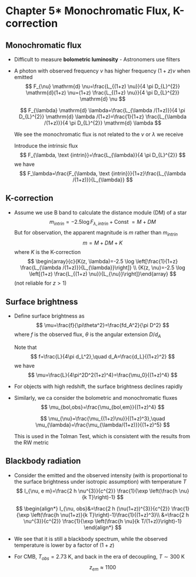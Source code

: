 # Chapter 5* Monochromatic Flux, K-correction

## Monochromatic flux

- Difficult to measure **bolometric luminosity** - Astronomers use filters

- A photon with observed frequency $\nu$ has higher frequency $(1+z)\nu$ when emitted
  $$
  F_{\nu} \mathrm{d} \nu=\frac{L_{(1+z) \nu}}{4 \pi D_{L}^{2}} \mathrm{d}(1+z) \nu=(1+z) \frac{L_{(1+z) \nu}}{4 \pi D_{L}^{2}} \mathrm{d} \nu
  $$

  $$
  F_{\lambda} \mathrm{d} \lambda=\frac{L_{\lambda /(1+z)}}{4 \pi D_{L}^{2}} \mathrm{d} \lambda /(1+z)=\frac{1}{1+z} \frac{L_{\lambda /(1+z)}}{4 \pi D_{L}^{2}} \mathrm{d} \lambda
  $$

  We see the monochromatic flux is not related to the $\nu$ or $\lambda$ we receive

  Introduce the intrinsic flux
  $$
  F_{\lambda, \text {intrin}}=\frac{L_{\lambda}}{4 \pi D_{L}^{2}}
  $$
  we have
  $$
  F_\lambda=\frac{F_{\lambda, \text {intrin}}}{1+z}\frac{L_{\lambda /(1+z)}}{L_{\lambda}}
  $$

## K-correction

- Assume we use B band to calculate the distance module (DM) of a star
  $$
  m_{i n t r i n}=-2.5 \log F_{\lambda, i n t r i n}+\text {Const }=M+D M
  $$
  But for observation, the apparent magnitude is $m$ rather than $m_{intrin}$
  $$
  m=M+D M+K
  $$
  where $K$ is the K-correction
  $$
  \begin{array}{c}{K(z, \lambda)=-2.5 \log \left[\frac{1}{1+z} \frac{L_{\lambda /(1+z)}}{L_{\lambda}}\right]} \\ {K(z, \nu)=-2.5 \log \left[(1+z) \frac{L_{(1+z) \nu}}{L_{\nu}}\right]}\end{array}
  $$
  (not reliable for $z>1$)

## Surface brightness

- Define surface brightness as
  $$
  \mu=\frac{f}{\pi\theta^2}=\frac{fd_A^2}{\pi D^2}
  $$
  where $f$ is the observed flux, $\theta$ is the angular extension $D/d_A$

  Note that
  $$
  f=\frac{L}{4\pi d_L^2},\quad d_A=\frac{d_L}{(1+z)^2}
  $$
  we have
  $$
  \mu=\frac{L}{4\pi^2D^2(1+z)^4}=\frac{\mu_0}{(1+z)^4}
  $$

- For objects with high redshift, the surface brightness declines rapidly

- Similarly, we ca consider the bolometric and monochromatic fluxes
  $$
  \mu_{bol,obs}=\frac{\mu_{bol,em}}{(1+z)^4}
  $$

  $$
  \mu_{\nu}=\frac{\mu_{(1+z)\nu}}{(1+z)^3},\quad \mu_{\lambda}=\frac{\mu_{\lambda/(1+z)}}{(1+z)^5}
  $$

  This is used in the Tolman Test, which is consistent with the results from the RW metric

## Blackbody radiation

- Consider the emitted and the observed intensity (with is proportional to the surface brightness under isotropic assumption) with temperature $T$
  $$
  I_{\nu, e m}=\frac{2 h \nu^{3}}{c^{2}} \frac{1}{\exp \left(\frac{h \nu}{k T}\right)-1}
  $$

  $$
  \begin{align*}
  I_{\nu, obs}&=\frac{2 h (\nu(1+z))^{3}}{c^{2}} \frac{1}{\exp \left(\frac{h \nu(1+z)}{k T}\right)-1}\frac{1}{(1+z)^3}\\
  &=\frac{2 h \nu^{3}}{c^{2}} \frac{1}{\exp \left(\frac{h \nu}{k T/(1+z)}\right)-1}
  \end{align*}
  $$

- We see that it is still a blackbody spectrum, while the observed temperature is lower by a factor of $(1+z)$

- For CMB, $T_{obs}=2.73\text{ K}$, and back in the era of decoupling, $T\sim300\text{ K}$
  $$
  z_{em}\approx1100
  $$
